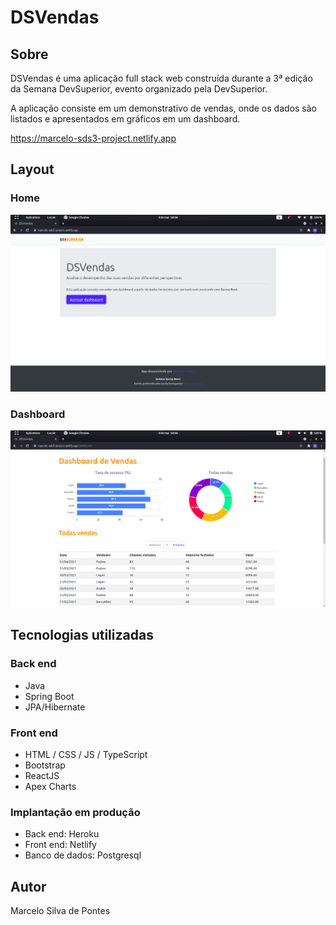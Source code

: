 # DSVendas

## Sobre

<p>DSVendas é uma aplicação full stack web construída durante a 3ª edição da Semana DevSuperior, evento organizado pela DevSuperior.<p>
<p>A aplicação consiste em um demonstrativo de vendas, onde os dados são listados e apresentados em gráficos em um dashboard.<p>

<https://marcelo-sds3-project.netlify.app>

## Layout

### Home
![Home](frontend/src/assets/img/ds-home.png)

### Dashboard
![Dashboard](frontend/src/assets/img/ds-dashboard.png)

## Tecnologias utilizadas

### Back end
* Java
* Spring Boot
* JPA/Hibernate

### Front end
* HTML / CSS / JS / TypeScript
* Bootstrap
* ReactJS
* Apex Charts

### Implantação em produção
* Back end: Heroku
* Front end: Netlify
* Banco de dados: Postgresql

## Autor
<p>Marcelo Silva de Pontes<p>
<https://www.linkedin.com/in/mspontes360/>
